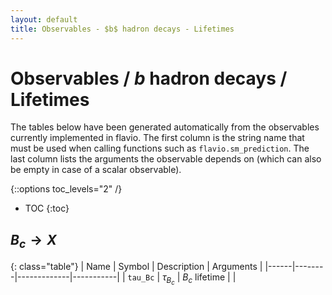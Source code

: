 ```yaml
---
layout: default
title: Observables - $b$ hadron decays - Lifetimes
---
```


# Observables / $b$ hadron decays / Lifetimes



The tables below have been generated automatically from the observables currently
implemented in flavio. The first column is the string name that must  be used
when calling functions such as `flavio.sm_prediction`. The last column lists
the arguments the observable depends on (which can also be empty in case of
a scalar observable).



{::options toc_levels="2" /}

* TOC
{:toc}

## $B_c\to X$

{: class="table"}
| Name | Symbol | Description | Arguments |
|------|--------|-------------|-----------|
| `tau_Bc` | $\tau_{B_c}$ | $B_c$ lifetime |  |


